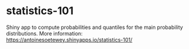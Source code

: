 # statistics-101
Shiny app to compute probabilities and quantiles for the main probability distributions. More information: https://antoinesoetewey.shinyapps.io/statistics-101/
